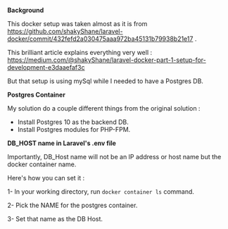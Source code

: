 **Background**

This docker setup was taken almost as it is from https://github.com/shakyShane/laravel-docker/commit/432fefd2a030475aaa972ba45131b79938b21e17 .

This brilliant article explains everything very well : https://medium.com/@shakyShane/laravel-docker-part-1-setup-for-development-e3daaefaf3c

But that setup is using mySql while I needed to have a Postgres DB.

**Postgres Container**

My solution do a couple different things from the original solution :
- Install Postgres 10 as the backend DB.
- Install Postgres modules for PHP-FPM.

**DB_HOST name in Laravel's .env file**

Importantly, DB_Host name will not be an IP address or host name but the docker container name. 

Here's how you can set it :

1- In your working directory, run `docker container ls` command. 

2- Pick the NAME for the postgres container.

3- Set that name as the DB Host.
